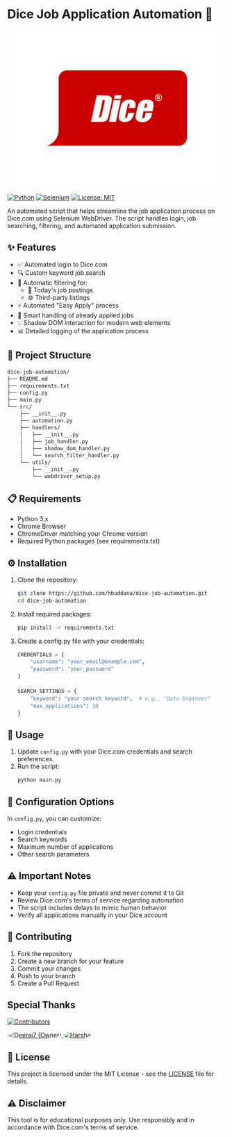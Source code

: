 
# Dice Job Application Automation 🚀

![Dice Logo](./src/img/dice_logo.png)

[![Python](https://img.shields.io/badge/Python-3.x-blue.svg?logo=python&logoColor=white)](https://www.python.org/)
[![Selenium](https://img.shields.io/badge/Selenium-Automation-green.svg?logo=selenium&logoColor=white)](https://www.selenium.dev/)
[![License: MIT](https://img.shields.io/badge/License-MIT-yellow.svg)](https://opensource.org/licenses/MIT)

An automated script that helps streamline the job application process on Dice.com using Selenium WebDriver. The script handles login, job searching, filtering, and automated application submission.

## ✨ Features

- ✅ Automated login to Dice.com
- 🔍 Custom keyword job search
- 🎯 Automatic filtering for:
  - 📅 Today's job postings
  - ⚙️ Third-party listings
- ⚡ Automated "Easy Apply" process
- 🔄 Smart handling of already applied jobs
- 💡 Shadow DOM interaction for modern web elements
- 📊 Detailed logging of the application process

## 📂 Project Structure

```
dice-job-automation/
├── README.md
├── requirements.txt
├── config.py
├── main.py
└── src/
    ├── __init__.py
    ├── automation.py
    ├── handlers/
    │   ├── __init__.py
    │   ├── job_handler.py
    │   ├── shadow_dom_handler.py
    │   └── search_filter_handler.py
    └── utils/
        ├── __init__.py
        └── webdriver_setup.py
```

## 📋 Requirements

- Python 3.x
- Chrome Browser
- ChromeDriver matching your Chrome version
- Required Python packages (see requirements.txt)

## ⚙️ Installation

1. Clone the repository:
   ```bash
   git clone https://github.com/hbuddana/dice-job-automation.git
   cd dice-job-automation
   ```

2. Install required packages:
   ```bash
   pip install -r requirements.txt
   ```

3. Create a config.py file with your credentials:
   ```python
   CREDENTIALS = {
       "username": "your_email@example.com",
       "password": "your_password"
   }

   SEARCH_SETTINGS = {
       "keyword": "your search keyword",  # e.g., "Data Engineer"
       "max_applications": 10
   }
   ```

## 🚀 Usage

1. Update `config.py` with your Dice.com credentials and search preferences.
2. Run the script:
   ```bash
   python main.py
   ```

## 🔧 Configuration Options

In `config.py`, you can customize:
- Login credentials
- Search keywords
- Maximum number of applications
- Other search parameters

## ⚠️ Important Notes

- Keep your `config.py` file private and never commit it to Git
- Review Dice.com's terms of service regarding automation
- The script includes delays to mimic human behavior
- Verify all applications manually in your Dice account

## 🤝 Contributing

1. Fork the repository
2. Create a new branch for your feature
3. Commit your changes
4. Push to your branch
5. Create a Pull Request

## Special Thanks 

[![Contributors](https://img.shields.io/github/contributors/Deeraj7/dice-job-automation)](https://github.com/Deeraj7/dice-job-automation)

<a href="https://github.com/Deeraj7">
  <img src="https://avatars.githubusercontent.com/Deeraj7?s=50" width="50" height="50" style="border-radius: 50%;" alt="Deeraj7 (Owner)"/>
</a>
<a href="https://github.com/hbuddana">
  <img src="https://avatars.githubusercontent.com/hbuddana?s=50" width="50" height="50" style="border-radius: 50%;" alt="Harsha"/>
</a>







## 📄 License

This project is licensed under the MIT License - see the [LICENSE](/MIT%20license) file for details.

## ⚠️ Disclaimer

This tool is for educational purposes only. Use responsibly and in accordance with Dice.com's terms of service.
